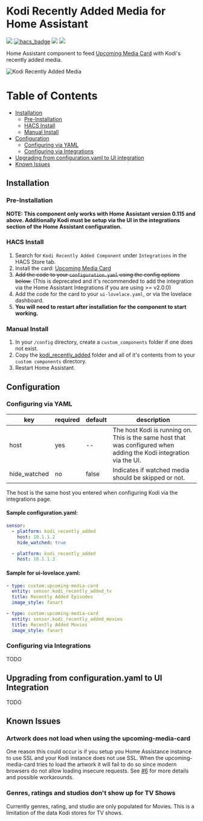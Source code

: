 # Kodi Recently Added Media for Home Assistant

[![](https://img.shields.io/github/release/boralyl/kodi-recently-added/all.svg?style=for-the-badge)](https://github.com/boralyl/kodi-recently-added/releases)
[![hacs_badge](https://img.shields.io/badge/HACS-Default-orange.svg?style=for-the-badge)](https://github.com/hacs/integration)
[![](https://img.shields.io/github/license/boralyl/kodi-recently-added?style=for-the-badge)](LICENSE)
[![](https://img.shields.io/github/workflow/status/boralyl/kodi-recently-added/Python%20package?style=for-the-badge)](https://github.com/boralyl/kodi-recently-added/actions)

Home Assistant component to feed [Upcoming Media Card](https://github.com/custom-cards/upcoming-media-card) with
Kodi's recently added media.

![Kodi Recently Added Media](https://raw.githubusercontent.com/boralyl/kodi-recently-added/master/assets/example.png)

# Table of Contents

- [Installation](#installation)
  - [Pre-Installation](#pre-installation)
  - [HACS Install](#hacs-install)
  - [Manual Install](#manual-install)
- [Configuration](#configuration)
  - [Configuring via YAML](#configuring-via-yaml)
  - [Configuring via Integrations](#configuring-via-integrations)
- [Upgrading from configuration.yaml to UI integration]()
- [Known Issues](#known-issues)

## Installation

### Pre-Installation

**NOTE: This component only works with Home Assistant version 0.115 and above. Additionally Kodi must be setup via the UI in the integrations section of the Home Assistant configuration.**

### HACS Install

1. Search for `Kodi Recently Added Component` under `Integrations` in the HACS Store tab.
2. Install the card: [Upcoming Media Card](https://github.com/custom-cards/upcoming-media-card)
3. ~~Add the code to your `configuration.yaml` using the config options below.~~ (This is deprecated and it's recommended to add the integration via the Home Assistant Integrations if you are using >= v2.0.0)
4. Add the code for the card to your `ui-lovelace.yaml`, or via the lovelace dashboard.
5. **You will need to restart after installation for the component to start working.**

### Manual Install

1. In your `/config` directory, create a `custom_components` folder if one does not exist.
2. Copy the [kodi_recently_added](https://github.com/boralyl/kodi-recently-added/tree/master/custom_components) folder and all of it's contents from to your `custom components` directory.
3. Restart Home Assistant.

## Configuration

### Configuring via YAML

| key          | required | default | description                                                                                                         |
| ------------ | -------- | ------- | ------------------------------------------------------------------------------------------------------------------- |
| host         | yes      | --      | The host Kodi is running on. This is the same host that was configured when adding the Kodi integration via the UI. |
| hide_watched | no       | false   | Indicates if watched media should be skipped or not.                                                                |

The host is the same host you entered when configuring Kodi via the integrations page.

#### Sample configuration.yaml:

```yaml
sensor:
  - platform: kodi_recently_added
    host: 10.1.1.2
    hide_watched: true

  - platform: kodi_recently_added
    host: 10.1.1.3
```

#### Sample for ui-lovelace.yaml:

```yaml
- type: custom:upcoming-media-card
  entity: sensor.kodi_recently_added_tv
  title: Recently Added Episodes
  image_style: fanart

- type: custom:upcoming-media-card
  entity: sensor.kodi_recently_added_movies
  title: Recently Added Movies
  image_style: fanart
```

### Configuring via Integrations

TODO

## Upgrading from configuration.yaml to UI Integration

TODO

## Known Issues

### Artwork does not load when using the upcoming-media-card

One reason this could occur is if you setup you Home Assistance instance to use SSL and
your Kodi instance does not use SSL. When the upcoming-media-card tries to load the
artwork it will fail to do so since modern browsers do not allow loading insecure requests.
See [#6](https://github.com/boralyl/kodi-recently-added/issues/6) for more details and
possible workarounds.

### Genres, ratings and studios don't show up for TV Shows

Currently genres, rating, and studio are only populated for Movies. This is a limitation
of the data Kodi stores for TV shows.
